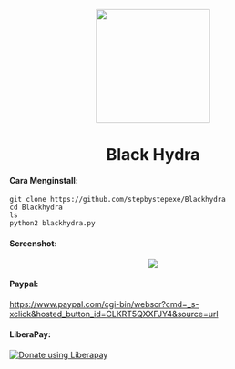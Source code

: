 <p align="center">
  <img src="https://github.com/stepbystepexe/Blackhydra/blob/master/Logo.png" width="200"/>
</a></p>
<h1 align="center">Black Hydra</h1>

#### Cara Menginstall:
```
git clone https://github.com/stepbystepexe/Blackhydra
cd Blackhydra
ls
python2 blackhydra.py
```
#### Screenshot:
<p align="center">
  <img src="https://github.com/stepbystepexe/Blackhydra/blob/master/Screenshoot.png">
</a></p>

#### Paypal:
https://www.paypal.com/cgi-bin/webscr?cmd=_s-xclick&hosted_button_id=CLKRT5QXXFJY4&source=url
#### LiberaPay:
<noscript><a href="https://liberapay.com/stepbystepexe/donate"><img alt="Donate using Liberapay" src="https://liberapay.com/assets/widgets/donate.svg"></a></noscript>
